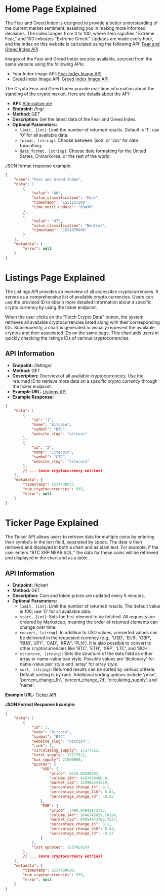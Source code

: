 # Home Page Explained

The Fear and Greed Index is designed to provide a better understanding of the current market sentiment, assisting you in making more informed decisions. The index ranges from 0 to 100, where zero signifies "Extreme Fear," and 100 indicates "Extreme Greed." Updates are made every hour, and the index on this website is calculated using the following API: [Fear and Greed Index API](https://api.alternative.me/fng/).

Images of the Fear and Greed Index are also available, sourced from the same website using the following APIs:

- Fear Index Image API: [Fear Index Image API](https://alternative.me/images/fng/crypto-fear-and-greed-index-2020-5-13.png)
- Greed Index Image API: [Greed Index Image API](https://alternative.me/images/fng/crypto-fear-and-greed-index-2020-5-13.png)

The Crypto Fear and Greed Index provide real-time information about the standing of the crypto market. Here are details about the API:

- **API:** [Alternative.me](https://api.alternative.me/)
- **Endpoint:** /fng/
- **Method:** GET
- **Description:** Get the latest data of the Fear and Greed Index.
- **Optional Parameters:**
  - `limit, [int]`: Limit the number of returned results. Default is '1'; use '0' for all available data.
  - `format, [string]`: Choose between 'json' or 'csv' for data formatting.
  - `date_format, [string]`: Choose date formatting for the United States, China/Korea, or the rest of the world.

JSON format response example:

```json
{
    "name": "Fear and Greed Index",
    "data": [
        {
            "value": "40",
            "value_classification": "Fear",
            "timestamp": "1551157200",
            "time_until_update": "68499"
        },
        {
            "value": "47",
            "value_classification": "Neutral",
            "timestamp": "1551070800"
        }
    ],
    "metadata": {
        "error": null
    }
}
```

# Listings Page Explained

The Listings API provides an overview of all accessible cryptocurrencies. It serves as a comprehensive list of available crypto currencies. Users can use the provided ID to obtain more detailed information about a specific crypto currency by using the ticker endpoint.

When the user clicks on the "Fetch Crypto Data" button, the system retrieves all available cryptocurrencies listed along with their corresponding IDs. Subsequently, a chart is generated to visually represent the available cryptos and their associated IDs on the same page. This chart aids users in quickly checking the listings IDs of various cryptocurrencies.

## API Information

- **Endpoint:** /listings/
- **Method:** GET
- **Description:** Overview of all available cryptocurrencies. Use the returned ID to retrieve more data on a specific crypto currency through the ticker endpoint.
- **Example URL:** [Listings API](https://api.alternative.me/v2/listings/)
- **Example Response:**

```json
{
    "data": [
        {
            "id": "1",
            "name": "Bitcoin",
            "symbol": "BTC",
            "website_slug": "bitcoin"
        },
        {
            "id": "2",
            "name": "Litecoin",
            "symbol": "LTC",
            "website_slug": "litecoin"
        },
        // ... (more cryptocurrency entries)
    ],
    "metadata": {
        "timestamp": 1537430627,
        "num_cryptocurrencies": 935,
        "error": null
    }
}
```

# Ticker Page Explained

The Ticker API allows users to retrieve data for multiple coins by entering their symbols in the text field, separated by space. The data is then retrieved and displayed in both a chart and as plain text. For example, if the user enters "BTC XRP NEAR SOL," the data for these coins will be retrieved and displayed in the chart and as a table.

## API Information

- **Endpoint:** /ticker/
- **Method:** GET
- **Description:** Coin and token prices are updated every 5 minutes.
- **Optional Parameters:**
  - `limit, [int]`: Limit the number of returned results. The default value is 100; use '0' for all available data.
  - `start, [int]`: Sets the first element to be fetched. All requests are ordered by Marketcap, meaning the order of returned elements can change over time.
  - `convert, [string]`: In addition to USD values, converted values can be delivered in the requested currency (e.g., 'USD', 'EUR', 'GBP', 'RUB', 'JPY', 'CAD', 'KRW', 'PLN'). It is also possible to convert to other cryptocurrencies like 'BTC', 'ETH', 'XRP', 'LTC', and 'BCH'.
  - `structure, [string]`: Sets the structure of the data field as either array or name-value pair style. Possible values are 'dictionary' for name-value pair style and 'array' for array style.
  - `sort, [string]`: Returned results can be sorted by various criteria. Default sorting is by rank. Additional sorting options include 'price', 'percent_change_1h', 'percent_change_7d', 'circulating_supply', and 'name'.

**Example URL:** [Ticker API](https://api.alternative.me/v2/ticker/)

**JSON Format Response Example:**

```json
{
    "data": [
        {
            "id": 1,
            "name": "Bitcoin",
            "symbol": "BTC",
            "website_slug": "bitcoin",
            "rank": 1,
            "circulating_supply": 17277612,
            "total_supply": 17277612,
            "max_supply": 21000000,
            "quotes": {
                "USD": {
                    "price": 6418.85820382,
                    "volume_24h": 4263700490.8,
                    "market_cap": 110902541529,
                    "percentage_change_1h": 0.1,
                    "percentage_change_24h": 0.84,
                    "percentage_change_7d": -0.23
                },
                "EUR": {
                    "price": 5490.04942172725,
                    "volume_24h": 3646743029.78124,
                    "market_cap": 94854943769.7537,
                    "percentage_change_1h": 0.1,
                    "percentage_change_24h": 0.84,
                    "percentage_change_7d": -0.23
                }
            },
            "last_updated": 1537428143
        },
        // ... (more cryptocurrency entries)
    ],
    "metadata": {
        "timestamp": 1537428090,
        "num_cryptocurrencies": 935,
        "error": null
    }
}
```